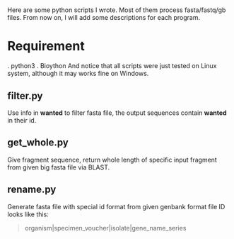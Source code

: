 #
Here are some python scripts I wrote. Most of them process fasta/fastq/gb
files.
From now on, I will add some descriptions for each program.
# Requirement
. python3
. Bioython
And notice that all scripts were just tested on Linux system, although it may
works fine on Windows.
## filter.py
Use info in **wanted** to filter fasta file, the output sequences contain
**wanted** in their id.
## get_whole.py
Give fragment sequence, return whole length of specific input fragment from
given big fasta file via BLAST.
## rename.py
Generate fasta file with special id format from given genbank format file
ID looks like this:
>organism|specimen_voucher|isolate|gene_name_series


